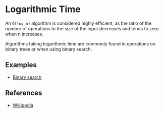 # Logarithmic Time

An `O(log n)` algorithm is considered highly efficient, as the ratio of the number of operations to the size of the
input decreases and tends to zero when n increases.

Algorithms taking logarithmic time are commonly found in operations on binary trees or when using binary search.

## Examples

* [Binary search](https://github.com/little-pinecone/interview-coding-questions/blob/master/src/main/java/in/keepgrowing/interviewcodingquestions/algorithms/search/binarysearch)

## References

* [Wikipedia](https://en.wikipedia.org/wiki/Time_complexity#Logarithmic_time)